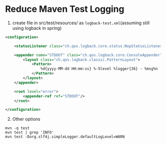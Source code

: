 # Reduce Maven Test Logging

1. create file in src/test/resources/ as `logback-test.xml`(assuming still using logback in spring)
```xml
<configuration>

    <statusListener class="ch.qos.logback.core.status.NopStatusListener" />

    <appender name="STDOUT" class="ch.qos.logback.core.ConsoleAppender">
        <layout class="ch.qos.logback.classic.PatternLayout">
            <Pattern>
                %d{yyyy-MM-dd HH:mm:ss} %-5level %logger{36} - %msg%n
            </Pattern>
        </layout>
    </appender>

    <root level="error">
        <appender-ref ref="STDOUT"/>
    </root>

</configuration>
```


2. Other options
```shell
mvn -q test
mvn test | grep 'INFO'
mvn test -Dorg.slf4j.simpleLogger.defaultLogLevel=WARN
```